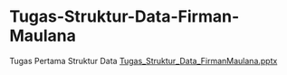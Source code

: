 # Tugas-Struktur-Data-Firman-Maulana
Tugas Pertama Struktur Data
[Tugas_Struktur_Data_FirmanMaulana.pptx](https://github.com/Firmanstmik/Tugas-Struktur-Data-Firman-Maulana/files/11016111/Tugas_Struktur_Data_FirmanMaulana.pptx)
